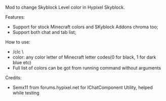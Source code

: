 Mod to change Skyblock Level color in Hypixel Skyblock.

Features:
<ul>

  <li>Support for stock Minecraft colors and SKyblock Addons chroma too; </li>
  
  <li>Support both chat and tab list; </li>

</ul>
How to use: 
<ul>

   <li>/clc \<color\> </li>

   <li>color: any color letter of Minecraft letter codes(0 for black, 1 for dark blue etc)</li>

   <li>Full list of colors can be got from running command without arguments</li>

</ul>
Credits:
<ul>

  <li>Semx11 from forums.hypixel.net for IChatComponent Utility, helped while testing</li>

</ul>
